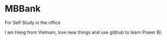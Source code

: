 # MBBank
For Self Study in the office

I am Hang from Vietnam, love new things and use gitjhub to learn Power BI. 
